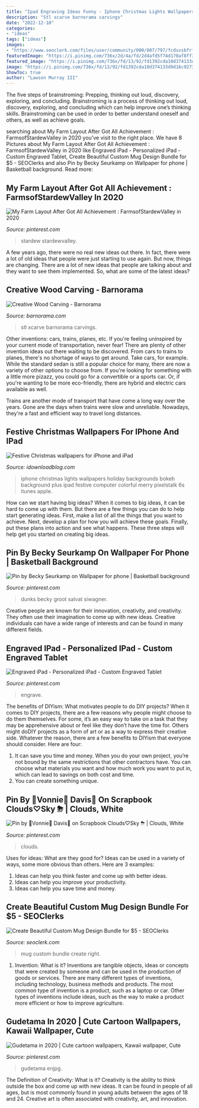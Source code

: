 ```yaml
---
title: "Ipad Engraving Ideas Funny - Iphone Christmas Lights Wallpapers Holiday Backgrounds Bokeh Background Plus Ipad Festive Computer Colorful Merry Pixelstalk 6s Itunes Apple"
description: "Stl xcarve barnorama carvings"
date: "2022-12-10"
categories:
- "ideas"
tags: ["ideas"]
images:
- "https://www.seoclerk.com/files/user/community/000/007/797/fcdsvsbfrfd.1537820595.jpg"
featuredImage: "https://i.pinimg.com/736x/2d/4a/fd/2d4afd5f74d170af8ff338fa288a081e.jpg"
featured_image: "https://i.pinimg.com/736x/fd/13/92/fd1392cda10d374133d9d16c9273b0d3.jpg"
image: "https://i.pinimg.com/736x/fd/13/92/fd1392cda10d374133d9d16c9273b0d3.jpg"
ShowToc: true
author: "Lawson Murray III"
---
```



The five steps of brainstroming: Prepping, thinking out loud, discovery, exploring, and concluding.
Brainstroming is a process of thinking out loud, discovery, exploring, and concluding which can help improve one’s thinking skills. Brainstroming can be used in order to better understand oneself and others, as well as achieve goals.

	

		
searching about My Farm Layout After Got All Achievement : FarmsofStardewValley in 2020 you've visit to the right place. We have 8 Pictures about My Farm Layout After Got All Achievement : FarmsofStardewValley in 2020 like Engraved iPad - Personalized iPad - Custom Engraved Tablet, Create Beautiful Custom Mug Design Bundle for $5 - SEOClerks and also Pin by Becky Seurkamp on Wallpaper for phone | Basketball background. Read more:
		
    
## My Farm Layout After Got All Achievement : FarmsofStardewValley In 2020

<img loading=lazy src="https://i.pinimg.com/736x/fd/13/92/fd1392cda10d374133d9d16c9273b0d3.jpg" onerror="this.onerror=null;this.src='https://tse4.mm.bing.net/th?id=OIP.PZ71vl3PjrXD9MeycKiceQHaGB&amp;pid=15.1';" alt="My Farm Layout After Got All Achievement : FarmsofStardewValley in 2020">

_Source: pinterest.com_

>stardew stardewvalley. 

	

A few years ago, there were no real new ideas out there. In fact, there were a lot of old ideas that people were just starting to use again. But now, things are changing. There are a lot of new ideas that people are talking about and they want to see them implemented. So, what are some of the latest ideas?

    
## Creative Wood Carving - Barnorama

<img loading=lazy src="https://www.barnorama.com/wp-content/images/2011/02/m31/03.jpg" onerror="this.onerror=null;this.src='https://tse4.mm.bing.net/th?id=OIP.sMWOf8pFX93jB40boeNraAHaFj&amp;pid=15.1';" alt="Creative Wood Carving - Barnorama">

_Source: barnorama.com_

>stl xcarve barnorama carvings. 

	

Other inventions: cars, trains, planes, etc.
If you're feeling uninspired by your current mode of transportation, never fear! There are plenty of other invention ideas out there waiting to be discovered. From cars to trains to planes, there's no shortage of ways to get around.
Take cars, for example. While the standard sedan is still a popular choice for many, there are now a variety of other options to choose from. If you're looking for something with a little more pizazz, you could go for a convertible or a sports car. Or, if you're wanting to be more eco-friendly, there are hybrid and electric cars available as well.

Trains are another mode of transport that have come a long way over the years. Gone are the days when trains were slow and unreliable. Nowadays, they're a fast and efficient way to travel long distances.

    
## Festive Christmas Wallpapers For IPhone And IPad

<img loading=lazy src="https://media.idownloadblog.com/wp-content/uploads/2014/12/christmas-lights-holiday-bokeh-34-iphone6-plus-wallpaper.jpg" onerror="this.onerror=null;this.src='https://tse1.mm.bing.net/th?id=OIP.vsIt9jnYXO0UunmvxgZUNgHaNK&amp;pid=15.1';" alt="Festive Christmas wallpapers for iPhone and iPad">

_Source: idownloadblog.com_

>iphone christmas lights wallpapers holiday backgrounds bokeh background plus ipad festive computer colorful merry pixelstalk 6s itunes apple. 

	

How can we start having big ideas?
When it comes to big ideas, it can be hard to come up with them. But there are a few things you can do to help start generating ideas. First, make a list of all the things that you want to achieve. Next, develop a plan for how you will achieve these goals. Finally, put these plans into action and see what happens. These three steps will help get you started on creating big ideas.

    
## Pin By Becky Seurkamp On Wallpaper For Phone | Basketball Background

<img loading=lazy src="https://i.pinimg.com/736x/9a/94/fc/9a94fce0df25c9d257d0850fc9ed5f69.jpg" onerror="this.onerror=null;this.src='https://tse1.mm.bing.net/th?id=OIP.a-MSRGRDGqr1PQp75G7vRAHaNL&amp;pid=15.1';" alt="Pin by Becky Seurkamp on Wallpaper for phone | Basketball background">

_Source: pinterest.com_

>dunks becky groot salvat siwagner. 

	

Creative people are known for their innovation, creativity, and creativity. They often use their imagination to come up with new ideas. Creative individuals can have a wide range of interests and can be found in many different fields.

    
## Engraved IPad - Personalized IPad - Custom Engraved Tablet

<img loading=lazy src="https://i.pinimg.com/736x/2d/4a/fd/2d4afd5f74d170af8ff338fa288a081e.jpg" onerror="this.onerror=null;this.src='https://tse2.mm.bing.net/th?id=OIP.vye0Q4EaQAU3TZYOUfEsZgHaEK&amp;pid=15.1';" alt="Engraved iPad - Personalized iPad - Custom Engraved Tablet">

_Source: pinterest.com_

>engrave. 

	

The benefits of DIYism: What motivates people to do DIY projects?
When it comes to DIY projects, there are a few reasons why people might choose to do them themselves. For some, it’s an easy way to take on a task that they may be apprehensive about or feel like they don’t have the time for. Others might doDIY projects as a form of art or as a way to express their creative side. Whatever the reason, there are a few benefits to DIYism that everyone should consider. Here are four: 
1) It can save you time and money. When you do your own project, you’re not bound by the same restrictions that other contractors have. You can choose what materials you want and how much work you want to put in, which can lead to savings on both cost and time. 
2) You can create something unique.

    
## Pin By 🌈Vonnie🦄 Davis🌈 On Scrapbook Clouds♡Sky ⛈ | Clouds, White

<img loading=lazy src="https://i.pinimg.com/736x/c0/21/37/c021370d7a6d6d3780d5f27cd59fdb3b.jpg" onerror="this.onerror=null;this.src='https://tse4.mm.bing.net/th?id=OIP.eWiRPQv_f-eN_F3eUMcxswHaHa&amp;pid=15.1';" alt="Pin by 🌈Vonnie🦄 Davis🌈 on Scrapbook Clouds♡Sky ⛈ | Clouds, White">

_Source: pinterest.com_

>clouds. 

	

Uses for ideas: What are they good for?
Ideas can be used in a variety of ways, some more obvious than others. Here are 3 examples:
1. Ideas can help you think faster and come up with better ideas.
2. Ideas can help you improve your productivity.    
3. Ideas can help you save time and money.

    
## Create Beautiful Custom Mug Design Bundle For $5 - SEOClerks

<img loading=lazy src="https://www.seoclerk.com/files/user/community/000/007/797/fcdsvsbfrfd.1537820595.jpg" onerror="this.onerror=null;this.src='https://tse4.mm.bing.net/th?id=OIP.ODQTsB30-s9_kKU_dbQl7wHaFG&amp;pid=15.1';" alt="Create Beautiful Custom Mug Design Bundle for $5 - SEOClerks">

_Source: seoclerk.com_

>mug custom bundle create right. 

	

1. Invention: What is it?
Inventions are tangible objects, ideas or concepts that were created by someone and can be used in the production of goods or services. There are many different types of inventions, including technology, business methods and products. The most common type of invention is a product, such as a laptop or car. Other types of inventions include ideas, such as the way to make a product more efficient or how to improve agriculture.

    
## Gudetama In 2020 | Cute Cartoon Wallpapers, Kawaii Wallpaper, Cute

<img loading=lazy src="https://i.pinimg.com/736x/87/b6/39/87b639d570130a3a7e7158f5fbe85137.jpg" onerror="this.onerror=null;this.src='https://tse2.mm.bing.net/th?id=OIP.5_pE1VhQCQjzYpGxU0VDYgHaNZ&amp;pid=15.1';" alt="Gudetama in 2020 | Cute cartoon wallpapers, Kawaii wallpaper, Cute">

_Source: pinterest.com_

>gudetama enjpg. 

	

The Definition of Creativity: What is it?
Creativity is the ability to think outside the box and come up with new ideas. It can be found in people of all ages, but is most commonly found in young adults between the ages of 18 and 24. Creative art is often associated with creativity, art, and innovation.

